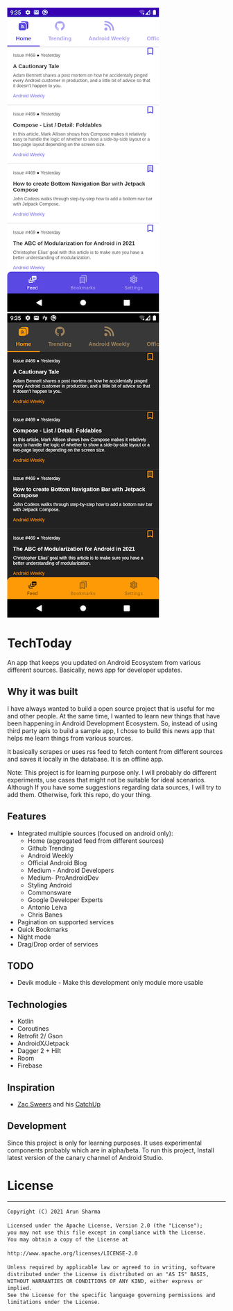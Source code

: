 <p>

</p>

<p>
<img src="https://github.com/DroidNinja/DevUpdates/blob/master/art/light_theme.png?raw=true"/>

<img src="https://github.com/DroidNinja/DevUpdates/blob/master/art/dark_theme.png?raw=true"/>
</p>

TechToday
=======

An app that keeps you updated on Android Ecosystem from various different sources. Basically, news app for developer updates.

## Why it was built
I have always wanted to build a open source project that is useful for me and other people. At the same time, I wanted to learn
new things that have been happening in Android Development Ecosystem. So, instead of using third party apis to build a sample app, I chose 
to build this news app that helps me learn things from various sources.

It basically scrapes or uses rss feed to fetch content from different sources and saves it locally in the database. It is an offline app.

Note: This project is for learning purpose only. I will probably do different experiments, use cases that might not be suitable for ideal scenarios.
Although If you have some suggestions regarding data sources, I will try to add them. Otherwise, fork this repo, do your thing.

## Features

- Integrated multiple sources (focused on android only):
    - Home (aggregated feed from different sources)
    - Github Trending 
    - Android Weekly
    - Official Android Blog
    - Medium - Android Developers
    - Medium- ProAndroidDev
    - Styling Android
    - Commonsware
    - Google Developer Experts
    - Antonio Leiva
    - Chris Banes
- Pagination on supported services
- Quick Bookmarks  
- Night mode
- Drag/Drop order of services

## TODO
- Devik module - Make this development only module more usable


## Technologies

- Kotlin
- Coroutines  
- Retrofit 2/ Gson
- AndroidX/Jetpack
- Dagger 2 + Hilt
- Room
- Firebase

## Inspiration

- [Zac Sweers](https://twitter.com/ZacSweers) and his [CatchUp](https://github.com/ZacSweers/CatchUp)

## Development

Since this project is only for learning purposes. It uses experimental components probably which are in 
alpha/beta. To run this project, Install latest version of the canary channel of Android Studio.

# License
-------

	Copyright (C) 2021 Arun Sharma

	Licensed under the Apache License, Version 2.0 (the "License");
	you may not use this file except in compliance with the License.
	You may obtain a copy of the License at

	http://www.apache.org/licenses/LICENSE-2.0

	Unless required by applicable law or agreed to in writing, software
	distributed under the License is distributed on an "AS IS" BASIS,
	WITHOUT WARRANTIES OR CONDITIONS OF ANY KIND, either express or implied.
	See the License for the specific language governing permissions and
	limitations under the License.

